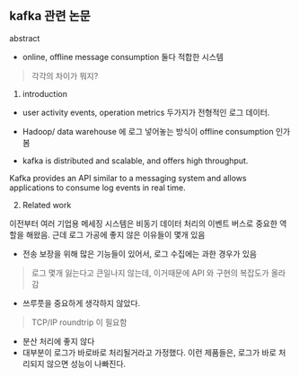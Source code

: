 kafka 관련 논문
---

abstract
- online, offline message consumption 둘다 적합한 시스템
> 각각의 차이가 뭐지?

1. introduction

- user activity events, operation metrics 두가지가 전형적인 로그 데이터.
- Hadoop/ data warehouse 에 로그 넣어놓는 방식이 offline consumption 인가봄

- kafka is distributed and scalable, and offers high throughput. 

Kafka provides an API similar to a messaging system and allows applications to consume log events in real time.


2. Related work

이전부터 여러 기업용 메세징 시스템은 비동기 데이터 처리의 이벤트 버스로 중요한 역할을 해왔음.
근데 로그 가공에 좋지 않은 이유들이 몇개 있음
- 전송 보장을 위해 많은 기능들이 있어서, 로그 수집에는 과한 경우가 있음
> 로그 몇개 잃는다고 큰일나지 않는데, 이거때문에 API 와 구현의 복잡도가 올라감
- 쓰루풋을 중요하게 생각하지 않았다. 
> TCP/IP roundtrip 이 필요함 
- 분산 처리에 좋지 않다
- 대부분이 로그가 바로바로 처리될거라고 가정했다. 이런 제품들은, 로그가 바로 처리되지 않으면 성능이 나빠진다.





